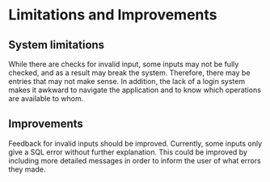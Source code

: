 # Limitations and Improvements

## System limitations
While there are checks for invalid input, some inputs may not be fully checked, and as a result may break the system. Therefore, there may be entries that may not make sense. In addition, the lack of a login system makes it awkward to navigate the application and to know which operations are available to whom.

## Improvements
Feedback for invalid inputs should be improved. Currently, some inputs only give a SQL error without further explanation. This could be improved by including more detailed messages in order to inform the user of what errors they made.